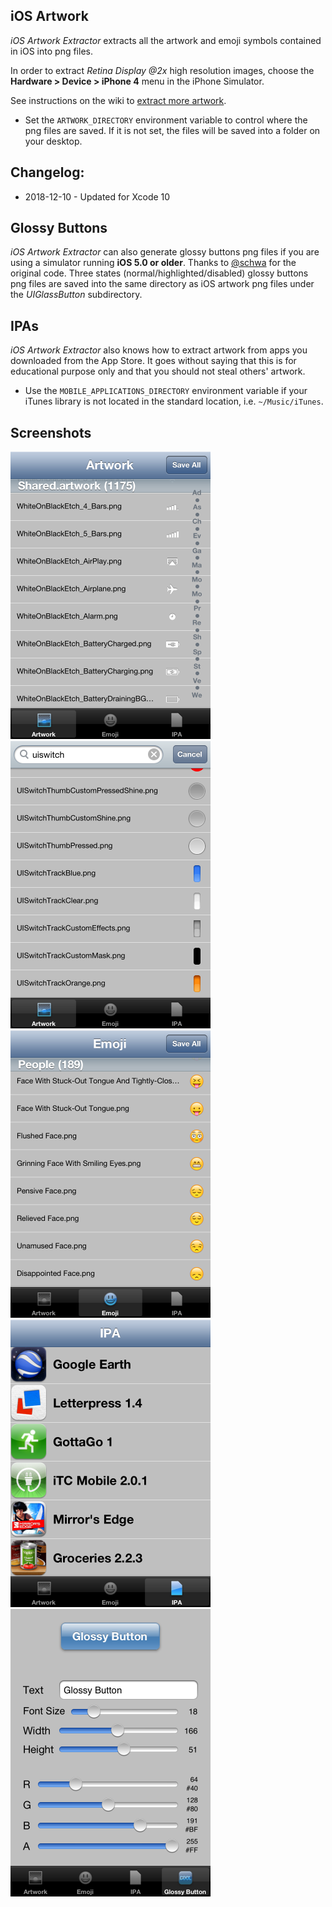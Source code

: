## iOS Artwork

*iOS Artwork Extractor* extracts all the artwork and emoji symbols contained in iOS into png files.

In order to extract *Retina Display @2x* high resolution images, choose the **Hardware > Device > iPhone 4** menu in the iPhone Simulator.

See instructions on the wiki to [extract more artwork](https://github.com/0xced/iOS-Artwork-Extractor/wiki/Extracting-more-artwork).

* Set the `ARTWORK_DIRECTORY` environment variable to control where the png files are saved. If it is not set, the files will be saved into a folder on your desktop.

## Changelog:
- 2018-12-10 - Updated for Xcode 10
	
## Glossy Buttons

*iOS Artwork Extractor* can also generate glossy buttons png files if you are using a simulator running **iOS 5.0 or older**. Thanks to [@schwa](http://twitter.com/schwa/status/9288691077) for the original code. Three states (normal/highlighted/disabled) glossy buttons png files are saved into the same directory as iOS artwork png files under the *UIGlassButton* subdirectory.

## IPAs

*iOS Artwork Extractor* also knows how to extract artwork from apps you downloaded from the App Store. It goes without saying that this is for educational purpose only and that you should not steal others' artwork.

* Use the `MOBILE_APPLICATIONS_DIRECTORY` environment variable if your iTunes library is not located in the standard location, i.e. `~/Music/iTunes`.

## Screenshots

<img src="Screenshots/Artwork.png" width="320" height="460">
<img src="Screenshots/UISwitch.png" width="320" height="460">
<img src="Screenshots/Emoji.png" width="320" height="460">
<img src="Screenshots/IPA.png" width="320" height="460">
<img src="Screenshots/GlossyButton.png" width="320" height="460">
